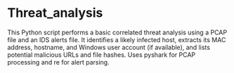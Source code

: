# Threat_analysis
This Python script performs a basic correlated threat analysis using a PCAP file and an IDS alerts file. It identifies a likely infected host, extracts its MAC address, hostname, and Windows user account (if available), and lists potential malicious URLs and file hashes. Uses pyshark for PCAP processing and re for alert parsing.
